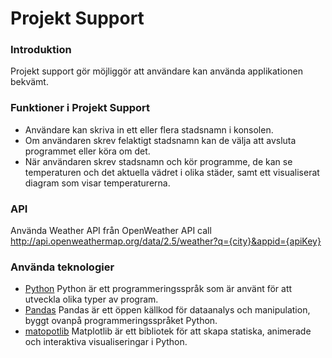 # Projekt Support

### Introduktion
Projekt support gör möjliggör att användare kan använda applikationen bekvämt.

### Funktioner i Projekt Support
* Användare kan skriva in ett eller flera stadsnamn i konsolen.
* Om användaren skrev felaktigt stadsnamn kan de välja att avsluta programmet eller köra om det.
* När användaren skrev stadsnamn och kör programme, de kan se temperaturen och det aktuella vädret i olika städer, samt ett 
visualiserat diagram som visar temperaturerna.

### API
Använda Weather API från OpenWeather
API call
http://api.openweathermap.org/data/2.5/weather?q={city}&appid={apiKey}

### Använda teknologier
* [Python](https://www.python.org/) Python är ett programmeringsspråk som är använt för att utveckla olika typer av program.
* [Pandas](https://pandas.pydata.org/) Pandas är ett öppen källkod för dataanalys och manipulation, byggt ovanpå programmeringsspråket Python.
* [matopotlib](https://matplotlib.org/) Matplotlib är ett bibliotek för att skapa statiska, animerade och interaktiva visualiseringar i Python.